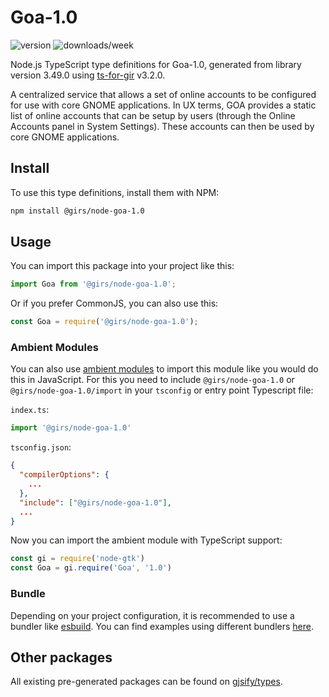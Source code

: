
# Goa-1.0

![version](https://img.shields.io/npm/v/@girs/node-goa-1.0)
![downloads/week](https://img.shields.io/npm/dw/@girs/node-goa-1.0)


Node.js TypeScript type definitions for Goa-1.0, generated from library version 3.49.0 using [ts-for-gir](https://github.com/gjsify/ts-for-gir) v3.2.0.

A centralized service that allows a set of online accounts to be configured for use with core GNOME applications. In UX terms, GOA provides a static list of online accounts that can be setup by users (through the Online Accounts panel in System Settings). These accounts can then be used by core GNOME applications.

## Install

To use this type definitions, install them with NPM:
```bash
npm install @girs/node-goa-1.0
```

## Usage

You can import this package into your project like this:
```ts
import Goa from '@girs/node-goa-1.0';
```

Or if you prefer CommonJS, you can also use this:
```ts
const Goa = require('@girs/node-goa-1.0');
```

### Ambient Modules

You can also use [ambient modules](https://github.com/gjsify/ts-for-gir/tree/main/packages/cli#ambient-modules) to import this module like you would do this in JavaScript.
For this you need to include `@girs/node-goa-1.0` or `@girs/node-goa-1.0/import` in your `tsconfig` or entry point Typescript file:

`index.ts`:
```ts
import '@girs/node-goa-1.0'
```

`tsconfig.json`:
```json
{
  "compilerOptions": {
    ...
  },
  "include": ["@girs/node-goa-1.0"],
  ...
}
```

Now you can import the ambient module with TypeScript support: 

```ts
const gi = require('node-gtk')
const Goa = gi.require('Goa', '1.0')
```


### Bundle

Depending on your project configuration, it is recommended to use a bundler like [esbuild](https://esbuild.github.io/). You can find examples using different bundlers [here](https://github.com/gjsify/ts-for-gir/tree/main/examples).

## Other packages

All existing pre-generated packages can be found on [gjsify/types](https://github.com/gjsify/types).

